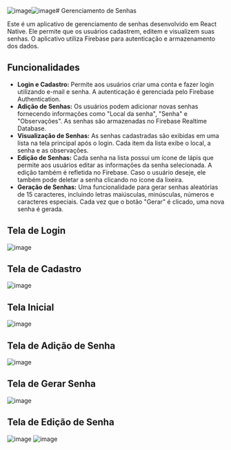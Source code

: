 ![image](https://github.com/thaleeews/gerenciadorSenhas/assets/100948036/01d4fcfd-a6a9-4a62-a380-8a39b0439f7f)![image](https://github.com/thaleeews/gerenciadorSenhas/assets/100948036/01d4fcfd-a6a9-4a62-a380-8a39b0439f7f)# Gerenciamento de Senhas

Este é um aplicativo de gerenciamento de senhas desenvolvido em React Native. Ele permite que os usuários cadastrem, editem e visualizem suas senhas. O aplicativo utiliza Firebase para autenticação e armazenamento dos dados.

## Funcionalidades

- **Login e Cadastro:** Permite aos usuários criar uma conta e fazer login utilizando e-mail e senha. A autenticação é gerenciada pelo Firebase Authentication.
- **Adição de Senhas:** Os usuários podem adicionar novas senhas fornecendo informações como "Local da senha", "Senha" e "Observações". As senhas são armazenadas no Firebase Realtime Database.
- **Visualização de Senhas:** As senhas cadastradas são exibidas em uma lista na tela principal após o login. Cada item da lista exibe o local, a senha e as observações.
- **Edição de Senhas:** Cada senha na lista possui um ícone de lápis que permite aos usuários editar as informações da senha selecionada. A edição também é refletida no Firebase.
Caso o usuário deseje, ele também pode deletar a senha clicando no ícone da lixeira.
- **Geração de Senhas:** Uma funcionalidade para gerar senhas aleatórias de 15 caracteres, incluindo letras maiúsculas, minúsculas, números e caracteres especiais. Cada vez que o botão "Gerar" é clicado, uma nova senha é gerada.

## Tela de Login
![image](https://github.com/thaleeews/gerenciadorSenhas/assets/100948036/aebd9889-5482-49db-93ff-22582def2e7d)

## Tela de Cadastro
![image](https://github.com/thaleeews/gerenciadorSenhas/assets/100948036/f29d20db-7946-4405-91d8-d9a231f9ee7e)

## Tela Inicial
![image](https://github.com/thaleeews/gerenciadorSenhas/assets/100948036/170f1dd2-3655-4cf1-ac39-086e9103a318)

## Tela de Adição de Senha
![image](https://github.com/thaleeews/gerenciadorSenhas/assets/100948036/85223cdb-a501-47fa-8b69-de42511d4a07)

## Tela de Gerar Senha
![image](https://github.com/thaleeews/gerenciadorSenhas/assets/100948036/f29ee2b7-b88b-4234-91ba-877d5bfa378f)

## Tela de Edição de Senha
![image](https://github.com/thaleeews/gerenciadorSenhas/assets/100948036/ca28a43a-8ec1-43f0-aa53-d04ff8fc3e66)
![image](https://github.com/thaleeews/gerenciadorSenhas/assets/100948036/ca28a43a-8ec1-43f0-aa53-d04ff8fc3e66)






